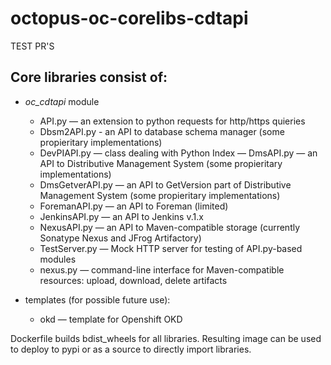 # octopus-oc-corelibs-cdtapi

TEST PR'S

## Core libraries consist of:

- *oc\_cdtapi* module
    - API.py — an extension to python requests for http/https quieries
    - Dbsm2API.py - an API to database schema manager (some propieritary implementations)
    - DevPIAPI.py — class dealing with Python Index
    — DmsAPI.py — an API to Distributive Management System (some propieritary implementations)
    - DmsGetverAPI.py — an API to GetVersion part of Distributive Management System (some propieritary implementations)
    - ForemanAPI.py — an API to Foreman (limited)
    - JenkinsAPI.py — an API to Jenkins v.1.x
    - NexusAPI.py — an API to Maven-compatible storage (currently Sonatype Nexus and JFrog Artifactory)
    - TestServer.py — Mock HTTP server for testing of API.py-based modules
    - nexus.py — command-line interface for Maven-compatible resources: upload, download, delete artifacts

- templates (for possible future use):
    - okd — template for Openshift OKD

Dockerfile builds bdist\_wheels for all libraries. Resulting image can be used to deploy to pypi or as a source to directly import libraries.
